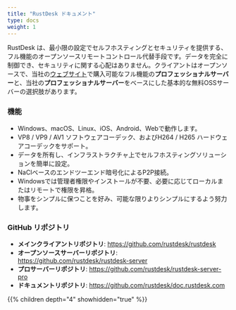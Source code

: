 ```yaml
---
title: "RustDesk ドキュメント"
type: docs
weight: 1
---
```


RustDesk は、最小限の設定でセルフホスティングとセキュリティを提供する、フル機能のオープンソースリモートコントロール代替手段です。データを完全に制御でき、セキュリティに関する心配はありません。クライアントはオープンソースで、当社の[ウェブサイト](https://rustdesk.com)で購入可能なフル機能の**プロフェッショナルサーバー**と、当社の**プロフェッショナルサーバー**をベースにした基本的な無料OSSサーバーの選択肢があります。

### 機能
- Windows、macOS、Linux、iOS、Android、Webで動作します。
- VP8 / VP9 / AV1 ソフトウェアコーデック、およびH264 / H265 ハードウェアコーデックをサポート。
- データを所有し、インフラストラクチャ上でセルフホスティングソリューションを簡単に設定。
- NaClベースのエンドツーエンド暗号化によるP2P接続。
- Windowsでは管理者権限やインストールが不要、必要に応じてローカルまたはリモートで権限を昇格。
- 物事をシンプルに保つことを好み、可能な限りよりシンプルにするよう努力します。

### GitHub リポジトリ
- **メインクライアントリポジトリ**: https://github.com/rustdesk/rustdesk
- **オープンソースサーバーリポジトリ**: https://github.com/rustdesk/rustdesk-server
- **プロサーバーリポジトリ**: https://github.com/rustdesk/rustdesk-server-pro
- **ドキュメントリポジトリ**: https://github.com/rustdesk/doc.rustdesk.com

{{% children depth="4" showhidden="true" %}}
